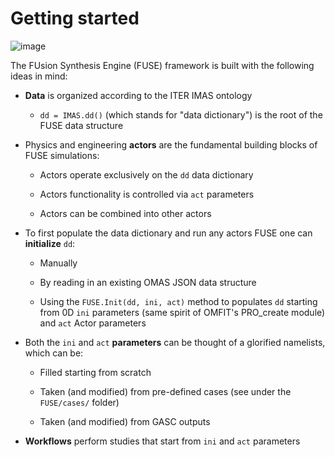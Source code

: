 # Getting started

![image](https://user-images.githubusercontent.com/1537880/167070559-aeb20212-de01-4fff-ba68-4ebe70cc2b18.png)

The FUsion Synthesis Engine (FUSE) framework is built with the following ideas in mind:

* **Data** is organized according to the ITER IMAS ontology

  * `dd = IMAS.dd()` (which stands for "data dictionary") is the root of the FUSE data structure

* Physics and engineering **actors** are the fundamental building blocks of FUSE simulations: 

  * Actors operate exclusively on the `dd` data dictionary
  
  * Actors functionality is controlled via `act` parameters

  * Actors can be combined into other actors

* To first populate the data dictionary and run any actors FUSE one can **initialize** `dd`:

  * Manually

  * By reading in an existing OMAS JSON data structure

  * Using the `FUSE.Init(dd, ini, act)` method to populates `dd` starting from 0D `ini` parameters (same spirit of OMFIT's PRO_create module) and `act` Actor parameters

* Both the `ini` and `act` **parameters** can be thought of a glorified namelists, which can be:

  * Filled starting from scratch

  * Taken (and modified) from pre-defined cases (see under the `FUSE/cases/` folder)

  * Taken (and modified) from GASC outputs

* **Workflows** perform studies that start from `ini` and `act` parameters
